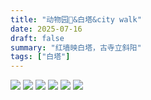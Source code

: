 ```yaml
---
title: "动物园🦒&白塔&city walk"
date: 2025-07-16
draft: false
summary: "红墙映白塔，古寺立斜阳"
tags: ["白塔"]
---
```


![](./dongwu.jpg)
![](./2.jpg)
![](./3.jpg)
![](./4.jpg)
![](./5.jpg)
![](./baita.jpg)



